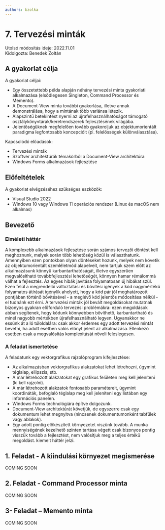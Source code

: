 ```yaml
---
authors: bzolka
---
```

# 7. Tervezési minták

Utolsó módosítás ideje: 2022.11.01  
Kidolgozta: Benedek Zoltán

## A gyakorlat célja

A gyakorlat céljai:

- Egy összetettebb példa alapján néhány tervezési minta gyakorlati alkalmazása (elsődlegesen Singleton, Command Processor és Memento).
- A Document-View minta további gyakorlása, illetve annak demonstrálása, hogy a mintának több variánsa létezik.
- Alapszintű betekintést nyerni az újrafelhasználhatóságot támogató osztálykönyvtárak/keretrendszerek fejlesztésének világába.
- Jelentőségüknek megfelelően tovább gyakoroljuk az objektumorientált paradigma legfontosabb koncepcióit (pl. felelősségek különválasztása).

Kapcsolódó előadások:

- Tervezési minták
- Szoftver architektúrák témakörből a Document-View architektúra
- Windows Forms alkalmazások fejlesztése

## Előfeltételek

A gyakorlat elvégzéséhez szükséges eszközök:

- Visual Studio 2022
- Windows 10 vagy Windows 11 operációs rendszer (Linux és macOS nem alkalmas)

## Bevezető

### Elméleti háttér

A komplexebb alkalmazások fejlesztése során számos tervezői döntést kell meghoznunk, melyek során több lehetőség közül is választhatunk. Amennyiben ezen pontokban olyan döntéseket hozunk, melyek nem követik az objektumorientált szemléletmód alapelveit, nem tartjuk szem előtt az alkalmazásunk könnyű karbantarthatóságát, illetve egyszerűen megvalósítható továbbfejlesztési lehetőségét, könnyen hamar rémálommá válhat a fejlesztés. Az egyes hibák javítása folyamatosan új hibákat szül. Ezen felül a megrendelői változtatási és bővítési igények a kód nagymértékű folyamatos átírását igénylik ahelyett, hogy a kód pár jól meghatározott pontjában történő bővítésével - a meglévő kód jelentős módosítása nélkül - el tudnánk ezt érni.
A tervezési minták jól bevált megoldásokat mutatnak bizonyos gyakran előforduló tervezési problémákra: ezen megoldások abban segítenek, hogy kódunk könnyebben bővíthető, karbantartható és minél nagyobb mértékben újrafelhasználható legyen.
Ugyanakkor ne essünk át a ló túloldalára: csak akkor érdemes egy adott tervezési mintát bevetni, ha adott esetben valós előnyt jelent az alkalmazása. Ellenkező esetben csak a megvalósítás komplexitását növeli feleslegesen.

### A feladat ismertetése

A feladatunk egy vektorgrafikus rajzolóprogram kifejlesztése:

- Az alkalmazásban vektorgrafikus alakzatokat lehet létrehozni, úgymint téglalap, ellipszis, stb.
- A már létrehozott alakzatokat egy grafikus felületen meg kell jeleníteni (ki kell rajzolni).
- A már létrehozott alakzatok fontosabb paramétereit, úgymint koordináták, befoglaló téglalap meg kell jeleníteni egy listában egy információs panelen.
- Windows Forms technológiára építve dolgozunk.
- Document-View architektúrát követjük, de egyszerre csak egy dokumentum lehet megnyitva (nincsenek dokumentumonként tabfülek vagy ablakok).
- Egy adott pontig előkészített környezetet viszünk tovább. A munka mennyiségének kezelhető szinten tartása végett csak bizonyos pontig visszük tovább a fejlesztést, nem valósítjuk meg a teljes értékű megoldást.
kiemelt háttér jelzi.

## 1. Feladat - A kiindulási környezet megismerése

COMING SOON

## 2. Feladat - Command Processor minta

COMING SOON

## 3- Feladat – Memento minta

COMING SOON